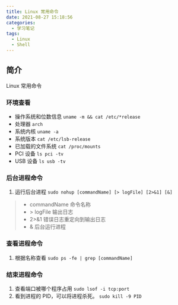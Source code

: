 ```yaml
---
title: Linux 常用命令
date: 2021-08-27 15:18:56
categories:
  - 学习笔记
tags:
  - Linux
  - Shell
---
```


## 简介

Linux 常用命令

<!-- more -->

### 环境查看

- 操作系统和位数信息
  `uname -m && cat /etc/*release`
- 处理器
  `arch`
- 系统内核
  `uname -a`
- 系统版本
  `cat /etc/lsb-release`
- 已加载的文件系统
  `cat /proc/mounts`
- PCI 设备
  `ls pci -tv`
- USB 设备
  `ls usb -tv`

### 后台进程命令

1. 运行后台进程
  `sudo nohup [commandName] [> logFile] [2>&1] [&]`
  > - commandName 命令名称
  > - \> logFile 输出日志
  > - 2>&1 错误日志重定向到输出日志
  > - & 后台运行进程

### 查看进程命令

1. 根据名称查看
  `sudo ps -fe | grep [commandName]`

### 结束进程命令

1. 查看端口被哪个程序占用
  `sudo lsof -i tcp:port`
2. 看到进程的 PID，可以将进程杀死。
  `sudo kill -9 PID`
